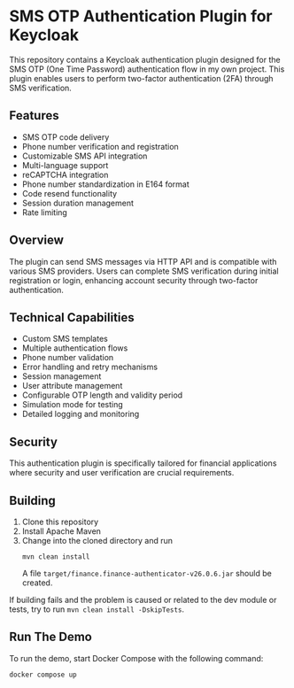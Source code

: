 # SMS OTP Authentication Plugin for Keycloak

This repository contains a Keycloak authentication plugin designed for the SMS OTP (One Time Password) authentication flow in my own project. This plugin enables users to perform two-factor authentication (2FA) through SMS verification.

## Features

- SMS OTP code delivery
- Phone number verification and registration
- Customizable SMS API integration
- Multi-language support
- reCAPTCHA integration
- Phone number standardization in E164 format
- Code resend functionality
- Session duration management
- Rate limiting

## Overview

The plugin can send SMS messages via HTTP API and is compatible with various SMS providers. Users can complete SMS verification during initial registration or login, enhancing account security through two-factor authentication.

## Technical Capabilities

- Custom SMS templates
- Multiple authentication flows
- Phone number validation
- Error handling and retry mechanisms
- Session management
- User attribute management
- Configurable OTP length and validity period
- Simulation mode for testing
- Detailed logging and monitoring

## Security

This authentication plugin is specifically tailored for financial applications where security and user verification are crucial requirements.

## Building

1. Clone this repository
1. Install Apache Maven
1. Change into the cloned directory and run
   ```shell
   mvn clean install
   ```
   A file `target/finance.finance-authenticator-v26.0.6.jar` should be created.

If building fails and the problem is caused or related to the dev module or tests, try to run `mvn clean install -DskipTests`.

## Run The Demo
To run the demo, start Docker Compose with the following command:
```shell
docker compose up
```
